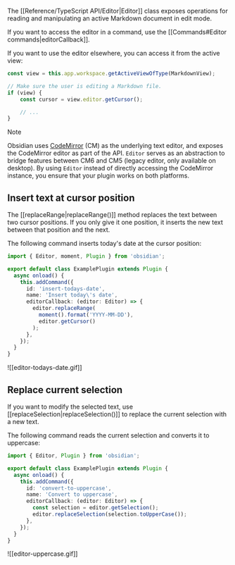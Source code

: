 The [[Reference/TypeScript API/Editor|Editor]] class exposes operations for reading and manipulating an active Markdown document in edit mode.

If you want to access the editor in a command, use the [[Commands#Editor commands|editorCallback]].

If you want to use the editor elsewhere, you can access it from the active view:

```ts
const view = this.app.workspace.getActiveViewOfType(MarkdownView);

// Make sure the user is editing a Markdown file.
if (view) {
	const cursor = view.editor.getCursor();

	// ...
}
```

> [!note]
> Obsidian uses [CodeMirror](https://codemirror.net/) (CM) as the underlying text editor, and exposes the CodeMirror editor as part of the API. `Editor` serves as an abstraction to bridge features between CM6 and CM5 (legacy editor, only available on desktop). By using `Editor` instead of directly accessing the CodeMirror instance, you ensure that your plugin works on both platforms.

## Insert text at cursor position

The [[replaceRange|replaceRange()]] method replaces the text between two cursor positions. If you only give it one position, it inserts the new text between that position and the next.

The following command inserts today's date at the cursor position:

```ts
import { Editor, moment, Plugin } from 'obsidian';

export default class ExamplePlugin extends Plugin {
  async onload() {
    this.addCommand({
      id: 'insert-todays-date',
      name: 'Insert today\'s date',
      editorCallback: (editor: Editor) => {
        editor.replaceRange(
          moment().format('YYYY-MM-DD'),
          editor.getCursor()
        );
      },
    });
  }
}
```

![[editor-todays-date.gif]]

## Replace current selection

If you want to modify the selected text, use [[replaceSelection|replaceSelection()]] to replace the current selection with a new text.

The following command reads the current selection and converts it to uppercase:

```ts
import { Editor, Plugin } from 'obsidian';

export default class ExamplePlugin extends Plugin {
  async onload() {
    this.addCommand({
      id: 'convert-to-uppercase',
      name: 'Convert to uppercase',
      editorCallback: (editor: Editor) => {
        const selection = editor.getSelection();
        editor.replaceSelection(selection.toUpperCase());
      },
    });
  }
}
```

![[editor-uppercase.gif]]
